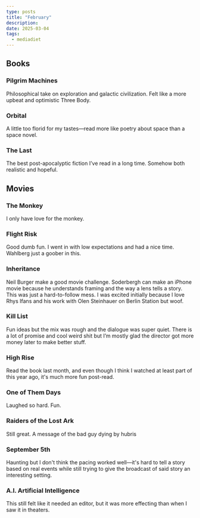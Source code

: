 ```yaml
---
type: posts
title: "February"
description: 
date: 2025-03-04
tags:
  - mediadiet
---
```


## Books

### Pilgrim Machines

Philosophical take on exploration and galactic civilization. Felt like a more upbeat and optimistic Three Body.

### Orbital

A little too florid for my tastes—read more like poetry about space than a space novel.

### The Last

The best post-apocalyptic fiction I’ve read in a long time. Somehow both realistic and hopeful.

## Movies

### The Monkey

I only have love for the monkey.

### Flight Risk

Good dumb fun. I went in with low expectations and had a nice time. Wahlberg just a goober in this. 

### Inheritance

Neil Burger make a good movie challenge. Soderbergh can make an iPhone movie because he understands framing and the way a lens tells a story. This was just a hard-to-follow mess. I was excited initially because I love Rhys Ifans and his work with Olen Steinhauer on Berlin Station but woof.

### Kill List

Fun ideas but the mix was rough and the dialogue was super quiet. There is a lot of promise and cool weird shit but I’m mostly glad the director got more money later to make better stuff.

### High Rise

Read the book last month, and even though I think I watched at least part of this year ago, it's much more fun post-read.

### One of Them Days

Laughed so hard. Fun.

### Raiders of the Lost Ark

Still great. A message of the bad guy dying by hubris

### September 5th

Haunting but I don't think the pacing worked well—it's hard to tell a story based on real events while still trying to give the broadcast of said story an interesting setting.

### A.I. Artificial Intelligence 

This still felt like it needed an editor, but it was more effecting than when I saw it in theaters. 